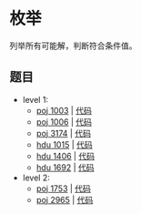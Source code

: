 # 枚举

列举所有可能解，判断符合条件值。

## 题目

- level 1:
  - [poj 1003](http://poj.org/problem?id=1003) | [代码](./poj1003.cpp)
  - [poj 1006](http://poj.org/problem?id=1006) | [代码](./poj1006.cpp)
  - [poj 3174](http://poj.org/problem?id=3174) | [代码](./poj3174.cpp)
  - [hdu 1015](http://acm.hdu.edu.cn/showproblem.php?pid=1015) | [代码](./hdu1015.cpp)
  - [hdu 1406](http://acm.hdu.edu.cn/showproblem.php?pid=1406) | [代码](./hdu1406.cpp)
  - [hdu 1692](http://acm.hdu.edu.cn/showproblem.php?pid=1692) | [代码](./hdu1692.cpp)
- level 2:
  - [poj 1753](http://poj.org/problem?id=1753) | [代码](./poj1753.cpp)
  - [poj 2965](http://poj.org/problem?id=2965) | [代码](./poj2965.cpp)